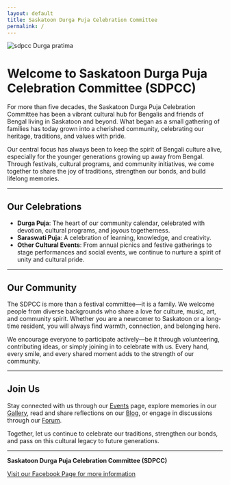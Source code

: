 ```yaml
---
layout: default
title: Saskatoon Durga Puja Celebration Committee
permalink: /
---
```

<img src="{{ '/assets/images/durga.jpg' | relative_url }}" alt="sdpcc Durga pratima" class="img" />

# Welcome to Saskatoon Durga Puja Celebration Committee (SDPCC)

For more than five decades, the Saskatoon Durga Puja Celebration Committee has been a vibrant cultural hub for Bengalis and friends of Bengal living in Saskatoon and beyond. What began as a small gathering of families has today grown into a cherished community, celebrating our heritage, traditions, and values with pride.

Our central focus has always been to keep the spirit of Bengali culture alive, especially for the younger generations growing up away from Bengal. Through festivals, cultural programs, and community initiatives, we come together to share the joy of traditions, strengthen our bonds, and build lifelong memories.

---

## Our Celebrations

- **Durga Puja**: The heart of our community calendar, celebrated with devotion, cultural programs, and joyous togetherness.  
- **Saraswati Puja**: A celebration of learning, knowledge, and creativity.  
- **Other Cultural Events**: From annual picnics and festive gatherings to stage performances and social events, we continue to nurture a spirit of unity and cultural pride.  

---

## Our Community

The SDPCC is more than a festival committee—it is a family. We welcome people from diverse backgrounds who share a love for culture, music, art, and community spirit. Whether you are a newcomer to Saskatoon or a long-time resident, you will always find warmth, connection, and belonging here.  

We encourage everyone to participate actively—be it through volunteering, contributing ideas, or simply joining in to celebrate with us. Every hand, every smile, and every shared moment adds to the strength of our community.  

---

## Join Us

Stay connected with us through our [Events](/events/) page, explore memories in our [Gallery](/gallery/), read and share reflections on our [Blog](/blog/), or engage in discussions through our [Forum](/forum/).  

Together, let us continue to celebrate our traditions, strengthen our bonds, and pass on this cultural legacy to future generations.  

---


**Saskatoon Durga Puja Celebration Committee (SDPCC)**  


<div class="center-link">
  <a href="https://www.facebook.com/saskatoondurgapuja" target="_blank">
    Visit our Facebook Page for more information
  </a>
</div>
